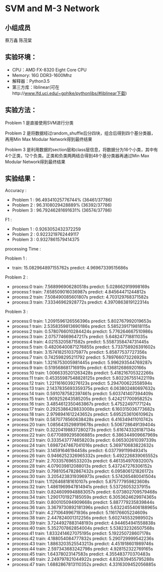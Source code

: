 # SVM and M-3 Network

## 小组成员
蔡万鑫 陈茂棠

## 实验环境：
+ CPU：AMD FX-8320 Eight Core CPU
+ Memory: 16G DDR3-1600Mhz
+ 解释器：Python3.5
+ 第三方库：liblinear(可在http://www.lfd.uci.edu/~gohlke/pythonlibs/#liblinear下载)

## 实验方法：
Problem 1 是直接使用SVM进行分类

Problem 2 是将数据经过random_shuffle后分四块，组合后得到四个基分类器，再用Min Max Modular Network得到最终结果

Problem 3 是利用数据的section层和class层信息，将数据分为16个小类，其中有4个正类，12个负类。正类和负类两两结合得到48个基分类器再通过Min Max Modular Network得到最终结果

## 实验结果：

Accuracy :

+ Problem 1 : 96.49341025776744% (36461/37786)
+ Problem 2 : 96.3108029428889% (36392/37786)
+ Problem 3 : 96.79246281691631% (36574/37786)

F1 :

+ Problem 1 : 0.9263052432372259
+ Problem 2 : 0.9223219762449117
+ Problem 3 : 0.9327861579414375


processing Time :

Problem 1 :
+ train: 15.082964897155762s predict: 4.96967339515686s

Problem 2 :
+ process:0 train: 7.568996906280518s predict: 5.028662919998169s
+ process:1 train: 7.658509016036987s predict: 4.84564471244812s
+ process:2 train: 7.508490085601807s predict: 4.703129768371582s
+ process:3 train: 7.33346962928772s predict: 4.3970863819122314s

Problem 3 :
+ process:0 train: 1.2091596126556396s predict: 5.802767992019653s
+ process:1 train: 2.5358359813690186s predict: 5.5852391719818115s
+ process:2 train: 0.5780766010284424s predict: 5.776264667510986s
+ process:3 train: 2.075774669647217s predict: 5.648247718811035s
+ process:4 train: 4.02153205871582s predict: 5.5587358474731445s
+ process:5 train: 0.48206400871276855s predict: 5.733758926391602s
+ process:6 train: 3.1574182510375977s predict: 5.85877537727356s
+ process:7 train: 0.742598295211792  predict: 5.789766073226929s
+ process:8 train: 1.3216753005981445s predict: 5.996293544769287s
+ process:9 train: 0.519568681716919s predict: 6.136812686920166s
+ process:10 train: 1.0066335201263428s predict: 5.418216705322266s
+ process:11 train: 0.45355987548828125s predict: 5.802267551422119s
+ process:12 train: 1.2211616039276123s predict: 5.294700622558594s
+ process:13 train: 2.1437835693359375s predict: 6.063802480697632s
+ process:14 train: 0.5910787582397461s predict: 5.603741407394409s
+ process:15 train: 1.909252643585205s predict: 5.424217700958252s
+ process:16 train: 3.4854612350463867s predict: 5.47522497177124s
+ process:17 train: 0.2925386428833008s predict: 6.160315036773682s
+ process:18 train: 2.9798941612243652s predict: 5.695253610610962s
+ process:19 train: 0.5870778560638428s predict: 6.416349411010742s
+ process:20 train: 1.0856435298919678s predict: 5.506728649139404s
+ process:21 train: 0.32204198837280273s predict: 5.616743326187134s
+ process:22 train: 0.6770899295806885s predict: 6.386344909667969s
+ process:23 train: 0.3335437774658203s predict: 6.065302610397339s
+ process:24 train: 1.6987247467041016s predict: 5.369710683822632s
+ process:25 train: 3.14591646194458s predict: 6.037799119949341s
+ process:26 train: 0.9466252326965332s predict: 5.492226839065552s
+ process:27 train: 2.703357696533203s predict: 6.461354970932007s
+ process:28 train: 4.079039812088013s predict: 5.437247276306152s
+ process:29 train: 0.7981054782867432s predict: 6.095806121826172s
+ process:30 train: 3.2054238319396973s predict: 5.574265480041504s
+ process:31 train: 1.1126468181610107s predict: 5.875777959823608s
+ process:32 train: 1.4861969947814941s predict: 5.53726053237915s
+ process:33 train: 0.8246099948883057s predict: 6.073802709579468s
+ process:34 train: 1.2901701927185059s predict: 6.3053624629974365s
+ process:35 train: 0.800105094909668s predict: 5.887779235839844s
+ process:36 train: 3.3679730892181396s predict: 5.6322455406188965s
+ process:37 train: 4.27106499671936s predict: 5.116176605224609s
+ process:38 train: 2.447824001312256s predict: 5.602745532989502s
+ process:39 train: 3.7244927883148193s predict: 4.944654941558838s
+ process:40 train: 5.352707862854004s predict: 5.538232326507568s
+ process:41 train: 1.8332414627075195s predict: 5.192250728607178s
+ process:42 train: 4.188054084777832s predict: 5.290729999542236s
+ process:43 train: 1.8863203525543213s predict: 4.451918601989746s
+ process:44 train: 2.597343683242798s predict: 4.928152322769165s
+ process:45 train: 1.64378023147583s predict: 4.355483770370483s
+ process:46 train: 2.249797821044922s predict: 4.832639455795288s
+ process:47 train: 1.6882867813110352s predict: 4.3316309452056885s
